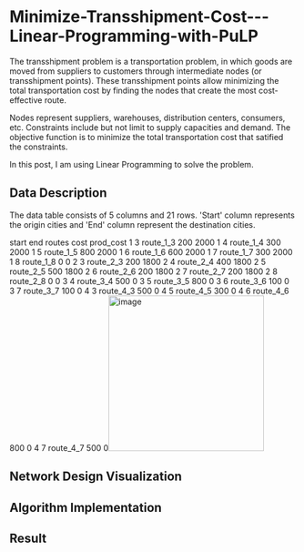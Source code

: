 # Minimize-Transshipment-Cost---Linear-Programming-with-PuLP

The transshipment problem is a transportation problem, in which goods are moved from suppliers to customers through intermediate nodes (or transshipment points). These transshipment points allow minimizing the total transportation cost by finding the nodes that create the most cost-effective route. 

Nodes represent suppliers, warehouses, distribution centers, consumers, etc. Constraints include but not limit to supply capacities and demand. The objective function is to minimize the total transportation cost that satified the constraints. 

In this post, I am using Linear Programming to solve the problem.

## Data Description
The data table consists of 5 columns and 21 rows. 'Start' column represents the origin cities and 'End' column represent the destination cities.

start 	end	routes	cost	prod_cost
1	3	route_1_3	200	2000
1	4	route_1_4	300	2000
1	5	route_1_5	800	2000
1	6	route_1_6	600	2000
1	7	route_1_7	300	2000
1	8	route_1_8	0	0
2	3	route_2_3	200	1800
2	4	route_2_4	400	1800
2	5	route_2_5	500	1800
2	6	route_2_6	200	1800
2	7	route_2_7	200	1800
2	8	route_2_8	0	0
3	4	route_3_4	500	0
3	5	route_3_5	800	0
3	6	route_3_6	100	0
3	7	route_3_7	100	0
4	3	route_4_3	500	0
4	5	route_4_5	300	0
4	6	route_4_6	800	0
4	7	route_4_7	500	0<img width="273" alt="image" src="https://github.com/user-attachments/assets/860ccfdb-6cd9-4633-8ed0-56e48f786226" />



## Network Design Visualization

## Algorithm Implementation

## Result
